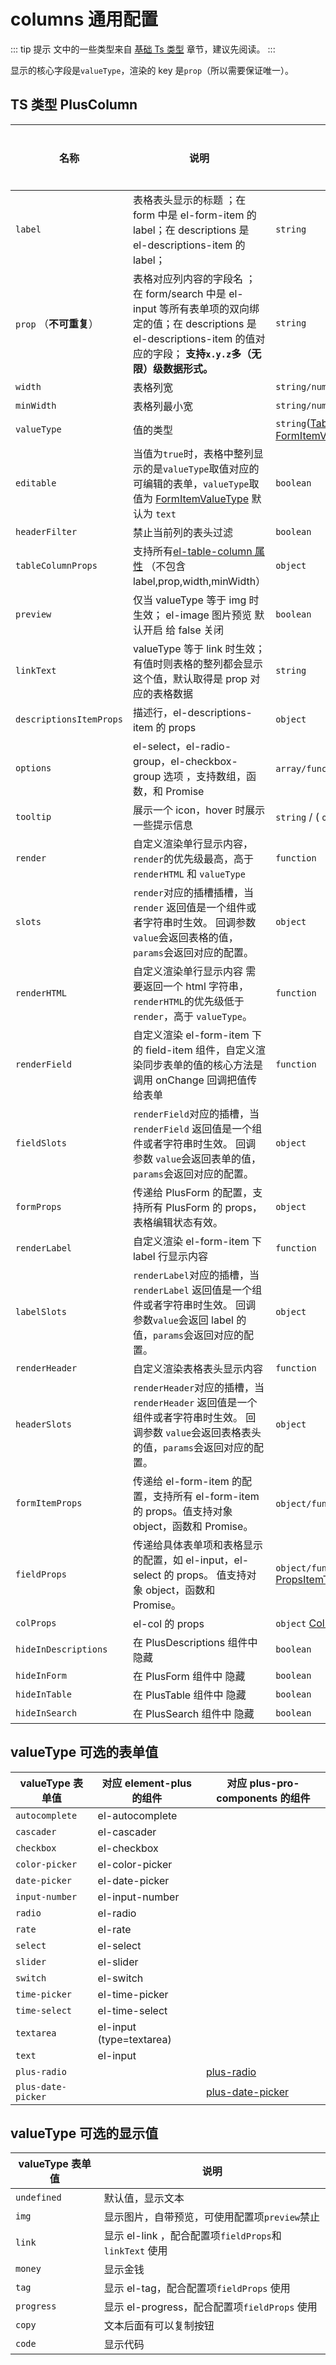# columns 通用配置

::: tip 提示
文中的一些类型来自 <a href="/components/type.html" style="text-decoration: underline;">基础 Ts 类型</a> 章节，建议先阅读。
:::

显示的核心字段是`valueType`，渲染的 key 是`prop`（所以需要保证唯一）。

## TS 类型 PlusColumn

| 名称                    | 说明                                                                                                                                                                             | 类型                                                                                                                                           | 默认值  | 是否必须 |
| ----------------------- | -------------------------------------------------------------------------------------------------------------------------------------------------------------------------------- | ---------------------------------------------------------------------------------------------------------------------------------------------- | ------- | -------- |
| `label`                 | 表格表头显示的标题 ；在 form 中是 el-form-item 的 label；在 descriptions 是 el-descriptions-item 的 label；                                                                      | `string`                                                                                                                                       |         | 是       |
| `prop` （**不可重复**） | 表格对应列内容的字段名 ；在 form/search 中是 el-input 等所有表单项的双向绑定的值；在 descriptions 是 el-descriptions-item 的值对应的字段； **支持`x.y.z`多（无限）级数据形式。** | `string`                                                                                                                                       |         | 是       |
| `width`                 | 表格列宽                                                                                                                                                                         | `string/number`                                                                                                                                |         | 否       |
| `minWidth`              | 表格列最小宽                                                                                                                                                                     | `string/number`                                                                                                                                |         | 否       |
| `valueType`             | 值的类型                                                                                                                                                                         | `string`([TableValueType](/components/type.html#tablevaluetype) / [FormItemValueType](/components/type.html#formitemvaluetype) )               |         | 否       |
| `editable`              | 当值为`true`时，表格中整列显示的是`valueType`取值对应的可编辑的表单，`valueType`取值为 [FormItemValueType](/components/type.html#formitemvaluetype) 默认为 `text`                | `boolean`                                                                                                                                      | `false` | 否       |
| `headerFilter`          | 禁止当前列的表头过滤                                                                                                                                                             | `boolean`                                                                                                                                      | `false` | 否       |
| `tableColumnProps`      | 支持所有[el-table-column 属性](https://element-plus.org/zh-CN/component/table.html#table-column-%E5%B1%9E%E6%80%A7) （不包含 label,prop,width,minWidth）                         | `object`                                                                                                                                       |         | 否       |
| `preview`               | 仅当 valueType 等于 img 时生效； el-image 图片预览 默认开启 给 false 关闭                                                                                                        | `boolean`                                                                                                                                      |         | 否       |
| `linkText`              | valueType 等于 link 时生效；有值时则表格的整列都会显示这个值，默认取得是 prop 对应的表格数据                                                                                     | `string`                                                                                                                                       |         | 否       |
| `descriptionsItemProps` | 描述行，el-descriptions-item 的 props                                                                                                                                            | `object`                                                                                                                                       |         | 否       |
| `options`               | el-select，el-radio-group，el-checkbox-group 选项 ，支持数组，函数，和 Promise                                                                                                   | `array/function/promise`[OptionsType](/components/type.html#optionstype)                                                                       |         | 否       |
| `tooltip`               | 展示一个 icon，hover 时展示一些提示信息                                                                                                                                          | `string` / ( `object` [ElTooltipProps](https://element-plus.org/zh-CN/component/tooltip.html#attributes) )                                     |         | 否       |
| `render`                | 自定义渲染单行显示内容，`render`的优先级最高，高于`renderHTML` 和 `valueType`                                                                                                    | `function` <docs-tip content='(value: any, data:{ row: object; index: number; column: PlusColumn}) =>  VNode / Component / string'></docs-tip> |         | 否       |
| `slots`                 | `render`对应的插槽插槽，当 `render` 返回值是一个组件或者字符串时生效。 回调参数 `value`会返回表格的值，`params`会返回对应的配置。                                                | `object` <docs-tip content='{ [index: string]: (value: any, params: any) => any }'></docs-tip>                                                 |         | 否       |
| `renderHTML`            | 自定义渲染单行显示内容 需要返回一个 html 字符串，`renderHTML`的优先级低于`render`，高于 `valueType`。                                                                            | `function` <docs-tip content='(value: any, data:{ row: object; index: number; column: PlusColumn}) => string'></docs-tip>                      |         | 否       |
| `renderField`           | 自定义渲染 el-form-item 下的 field-item 组件，自定义渲染同步表单的值的核心方法是调用 onChange 回调把值传给表单                                                                   | `function` <docs-tip content='(value:any,onChange: (value: any) => void,props: any, ) => VNode / Component / string'></docs-tip>               |         | 否       |
| `fieldSlots`            | `renderField`对应的插槽，当 `renderField` 返回值是一个组件或者字符串时生效。 回调参数 `value`会返回表单的值，`params`会返回对应的配置。                                          | `object` <docs-tip content='{ [index: string]: (value: any, params: any) => any }'></docs-tip>                                                 |         | 否       |
| `formProps`             | 传递给 PlusForm 的配置，支持所有 PlusForm 的 props，表格编辑状态有效。                                                                                                           | `object`                                                                                                                                       |         | 否       |
| `renderLabel`           | 自定义渲染 el-form-item 下 label 行显示内容                                                                                                                                      | `function` <docs-tip content='(label: any, data:{ row: object; index: number; column: PlusColumn}) =>  VNode / Component / string'></docs-tip> |         | 否       |
| `labelSlots`            | `renderLabel`对应的插槽，当 `renderLabel` 返回值是一个组件或者字符串时生效。 回调参数`value`会返回 label 的值，`params`会返回对应的配置。                                        | `object` <docs-tip content='{ [index: string]: (value: any, params: any) => any }'></docs-tip>                                                 |         | 否       |
| `renderHeader`          | 自定义渲染表格表头显示内容                                                                                                                                                       | `function` <docs-tip content='(label: any, data:{ row: object; index: number; column: PlusColumn}) =>  VNode / Component / string'></docs-tip> |         | 否       |
| `headerSlots`           | `renderHeader`对应的插槽，当 `renderHeader` 返回值是一个组件或者字符串时生效。 回调参数 `value`会返回表格表头的值，`params`会返回对应的配置。                                    | `object` <docs-tip content='{ [index: string]: (value: any, params: any) => any }'></docs-tip>                                                 |         | 否       |
| `formItemProps`         | 传递给 el-form-item 的配置，支持所有 el-form-item 的 props。值支持对象 object，函数和 Promise。                                                                                  | `object/function/promise`[PropsItemType](/components/type.html#propsitemtype)                                                                  |         | 否       |
| `fieldProps`            | 传递给具体表单项和表格显示的配置，如 el-input，el-select 的 props。 值支持对象 object，函数和 Promise。                                                                          | `object/function/promise` [PropsItemType](/components/type.html#propsitemtype)                                                                 |         | 否       |
| `colProps`              | el-col 的 props                                                                                                                                                                  | `object` [ColProps](https://element-plus.org/zh-CN/component/layout.html#col-attributes)                                                       |         | 否       |
| `hideInDescriptions`    | 在 PlusDescriptions 组件中 隐藏                                                                                                                                                  | `boolean`                                                                                                                                      | `false` | 否       |
| `hideInForm`            | 在 PlusForm 组件中 隐藏                                                                                                                                                          | `boolean`                                                                                                                                      | `false` | 否       |
| `hideInTable`           | 在 PlusTable 组件中 隐藏                                                                                                                                                         | `boolean`                                                                                                                                      | `false` | 否       |
| `hideInSearch`          | 在 PlusSearch 组件中 隐藏                                                                                                                                                        | `boolean`                                                                                                                                      | `false` | 否       |

## valueType 可选的表单值

| valueType 表单值   | 对应 element-plus 的组件 | 对应 plus-pro-components 的组件                  |
| ------------------ | ------------------------ | ------------------------------------------------ |
| `autocomplete`     | el-autocomplete          |                                                  |
| `cascader`         | el-cascader              |                                                  |
| `checkbox`         | el-checkbox              |                                                  |
| `color-picker`     | el-color-picker          |                                                  |
| `date-picker`      | el-date-picker           |                                                  |
| `input-number`     | el-input-number          |                                                  |
| `radio`            | el-radio                 |                                                  |
| `rate`             | el-rate                  |                                                  |
| `select`           | el-select                |                                                  |
| `slider`           | el-slider                |                                                  |
| `switch`           | el-switch                |                                                  |
| `time-picker`      | el-time-picker           |                                                  |
| `time-select`      | el-time-select           |                                                  |
| `textarea`         | el-input (type=textarea) |                                                  |
| `text`             | el-input                 |                                                  |
| `plus-radio`       |                          | [ plus-radio](/components/radio.html)            |
| `plus-date-picker` |                          | [plus-date-picker](/components/date-picker.html) |

## valueType 可选的显示值

| valueType 表单值 | 说明                                                   |
| ---------------- | ------------------------------------------------------ |
| `undefined`      | 默认值，显示文本                                       |
| `img`            | 显示图片，自带预览，可使用配置项`preview`禁止          |
| `link`           | 显示 el-link ，配合配置项`fieldProps`和`linkText` 使用 |
| `money`          | 显示金钱                                               |
| `tag`            | 显示 el-tag，配合配置项`fieldProps` 使用               |
| `progress`       | 显示 el-progress，配合配置项`fieldProps` 使用          |
| `copy`           | 文本后面有可以复制按钮                                 |
| `code`           | 显示代码                                               |
